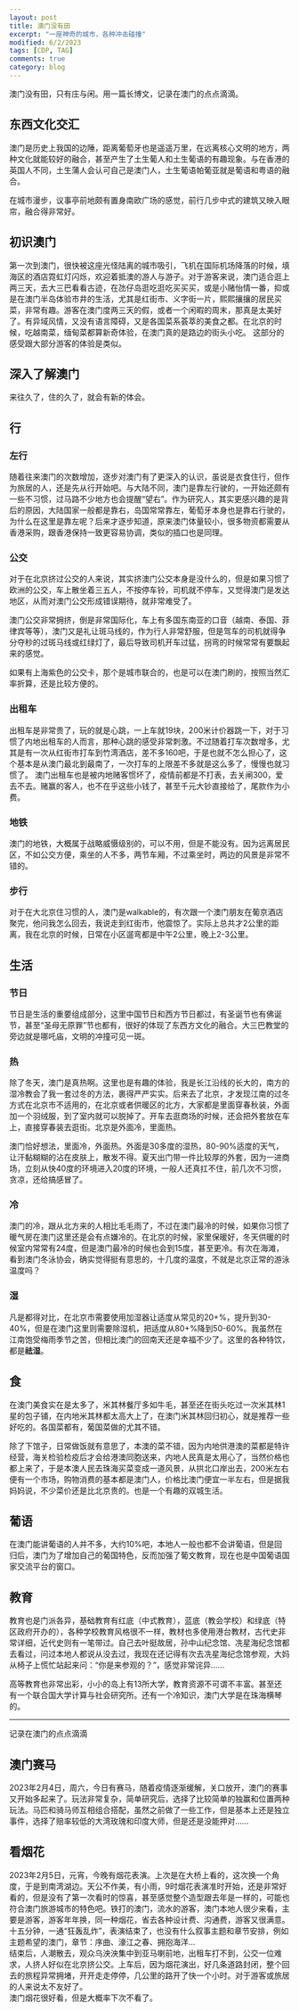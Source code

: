 ```yaml
---
layout: post
title: 澳门没有田
excerpt: "一座神奇的城市，各种冲击碰撞"
modified: 6/2/2023
tags: [CDP, TAG]
comments: true
category: blog
---
```




澳门没有田，只有庄与闲。用一篇长博文，记录在澳门的点点滴滴。

## 东西文化交汇

澳门是历史上我国的边陲，距离葡萄牙也是遥遥万里，在远离核心文明的地方，两种文化就能较好的融合，甚至产生了土生葡人和土生葡语的有趣现象。与在香港的英国人不同，土生蒲人会认可自己是澳门人，土生葡语帕葡亚就是葡语和粤语的融合。

在城市漫步，议事亭前地颇有置身南欧广场的感觉，前行几步中式的建筑又映入眼帘，融合得非常好。

## 初识澳门

第一次到澳门，很快被这座光怪陆离的城市吸引，飞机在国际机场降落的时候，填海区的酒店霓虹灯闪烁，欢迎着抵澳的游人与游子。对于游客来说，澳门适合逛上两三天，去大三巴看看古迹，在氹仔岛逛吃逛吃买买买，或是小赌怡情一番，抑或是在澳门半岛体验市井的生活，尤其是红街市、义字街一片，熙熙攘攘的居民买菜，非常有趣。游客在澳门度两三天的假，或者一个闲暇的周末，那真是太美好了。有异域风情，又没有语言障碍，又是各国菜系荟萃的美食之都。在北京的时候，吃越南菜，缅甸菜都算新奇体验，在澳门真的是路边的街头小吃。
这部分的感受跟大部分游客的体验是类似。



## 深入了解澳门
来往久了，住的久了，就会有新的体会。


## 行

### 左行

随着往来澳门的次数增加，逐步对澳门有了更深入的认识，虽说是衣食住行，但作为旅居的人，还是先从行开始吧。与大陆不同，澳门是靠左行驶的，一开始还颇有一些不习惯，过马路不少地方也会提醒“望右”。作为研究人，其实更感兴趣的是背后的原因，大陆国家一般都是靠右，岛国常常靠左，葡萄牙本身也是靠右行驶的，为什么在这里是靠左呢？后来才逐步知道，原来澳门体量较小，很多物资都需要从香港采购，跟香港保持一致更容易协调，类似的插口也是同理。

### 公交
对于在北京挤过公交的人来说，其实挤澳门公交本身是没什么的，但是如果习惯了欧洲的公交，车上散坐着三五人，不按停车铃，司机就不停车，又觉得澳门是发达地区，从而对澳门公交形成错误期待，就非常难受了。

澳门公交非常拥挤，倒是非常国际化，车上有多国东南亚的口音（越南、泰国、菲律宾等等），澳门又是礼让斑马线的，作为行人非常舒服，但是驾车的司机就得争分夺秒的过斑马线或红绿灯了，最后导致司机开车过猛，拐弯的时候常常有要飘起来的感觉。

如果有上海紫色的公交卡，那个是城市联合的，也是可以在澳门刷的，按照当然汇率折算，还是比较方便的。

### 出租车
出租车是非常贵了，玩的就是心跳，一上车就19块，200米计价器跳一下，对于习惯了内地出租车的人而言，那种心跳的感受非常刺激。不过随着打车次数增多，尤其是有一次从红街市打车到竹湾酒店，差不多160吧，于是也就不怎么担心了，这个基本是从澳门最北到最南了，一次打车的上限差不多就是这么多了，慢慢也就习惯了。
澳门出租车也是被内地赌客惯坏了，疫情前都是不打表，去关闸300，爱去不去。赌赢的客人，也不在乎这些小钱了，甚至千元大钞直接给了，尾款作为小费。

### 地铁
澳门的地铁，大概属于战略威慑级别的，可以不用，但是不能没有。因为远离居民区，不如公交方便，乘坐的人不多，两节车厢，不过乘坐时，两边的风景是非常不错的。

### 步行
对于在大北京住习惯的人，澳门是walkable的，有次跟一个澳门朋友在葡京酒店聚完，他问我怎么回去，我说走到红街市，他震惊了。实际上总共才2公里的距离，我在北京的时候，日常在小区遛弯都是中午2公里，晚上2-3公里。


## 生活
### 节日

节日是生活的重要组成部分，这里中国节日和西方节日都过，有圣诞节也有佛诞节，甚至“圣母无原罪”节也都有，很好的体现了东西方文化的融合。大三巴教堂的旁边就是哪吒庙，文明的冲撞可见一斑。

### 热

除了冬天，澳门是真热啊。这里也是有趣的体验，我是长江沿线的长大的，南方的湿冷教会了我一套过冬的方法，裹得严严实实。后来去了北京，才发现江南的过冬方式在北京市不适用的，在北京或者供暖区的北方，大家都是里面穿春秋装，外面加一个羽绒服，到了室内就可以脱掉了。开车去逛商场的时候，还会把外套放在车上，直接穿春装去逛街。北京是外面冷，里面热。

澳门恰好想法，里面冷，外面热。外面是30多度的湿热，80-90%适度的天气，让汗黏糊糊的沾在皮肤上，散发不得。夏天出门带一件比较厚的外套，因为一进商场，立刻从快40度的环境进入20度的环境，一般人还真扛不住，前几次不习惯，贪凉，还给搞感冒了。

### 冷
澳门的冷，跟从北方来的人相比毛毛雨了，不过在澳门最冷的时候，如果你习惯了暖气房在澳门这里还是会有点嫌冷的。在北京的时候，家里保暖好，冬天供暖的时候室内常常有24度，但是澳门最冷的时候也会到15度，甚至更冷。有次在海滩，看到澳门冬泳协会，确实觉得挺有意思的，十几度的温度，不就是北京正常的游泳温度吗？

### 湿
凡是都得对比，在北京市需要使用加湿器让适度从常见的20+%，提升到30-40%，但是在澳门这里则需要除湿机，把适度从80+%降到50-60%。我虽然在江南饱受梅雨季节之苦，但相比澳门的回南天还是幸福不少了。这里的各种特饮，都是**祛湿**。


## 食

在澳门美食实在是太多了，米其林餐厅多如牛毛，甚至还在街头吃过一次米其林1星的包子铺，在内地米其林都太高大上了，在澳门米其林回归初心，就是推荐一些好吃的。各国菜都有，葡国菜做的尤其不错。

除了下馆子，日常做饭就有意思了，本澳的菜不错，因为内地供港澳的菜都是特许经营，海关检验检疫后才会给港澳同胞送来，内地人民真是太用心了，当然价格也都上来了，于是本澳人民去珠海买菜变成一道风景，从拱北口岸出去，200米左右便有一个市场，购物消费的基本都是澳门人，价格比澳门便宜一半左右，但是据我妈妈说，不少菜价还是比北京贵的。也是一个有趣的双城生活。



## 葡语

在澳门能讲葡语的人并不多，大约10%吧，本地人一般也都不会讲葡语，但是回归后，澳门为了增加自己的葡国特色，反而加强了葡文教育，现在也是中国葡语国家交流平台的窗口。



## 教育

教育也是门派各异，基础教育有红底（中式教育），蓝底（教会学校）和绿底（特区政府开办的），各种学校教育风格很不一样，教材也多使用港台教材，古代史非常详细，近代史则有一笔带过。自己去叶挺故居，孙中山纪念馆、冼星海纪念馆都去看过，问过本地人都说从没去过，我现在还记得有次去冼星海纪念馆参观，大妈从椅子上慌忙站起来问：“你是来参观的？”，感觉非常诧异……

高等教育也非常出彩，小小的岛上有13所大学，教育资源不可谓不丰富。甚至还有一个联合国大学计算与社会研究所。还有一个冷知识，澳门大学是在珠海横琴的。



------

记录在澳门的点点滴滴
## 澳门赛马
2023年2月4日，周六，今日有赛马，随着疫情逐渐缓解，关口放开，澳门的赛事又开始多起来了。玩法非常复杂，简单研究后，选择了比较简单的独赢和位置两种玩法。马匹和骑马师互相组合搭配，虽然之前做了一些工作，但是基本上还是独立事件，选择了赔率较低的大湾玫瑰和印度大师，但是还是没能押对……




## 看烟花
2023年2月5日，元宵，今晚有烟花表演。上次是在大桥上看的，这次换一个角度，于是到南湾湖边。天公不作美，有小雨，9时烟花表演准时开始，还是非常好看的，但是没有了第一次看时的惊喜，甚至感觉整个造型跟去年是一样的，可能也符合澳门旅游城市的特色吧。铁打的澳门，流水的游客，澳门本地人很少来看，主要是游客，游客年年换，同一种烟花，省去各种设计费、沟通费，游客又很满意。  
十五分钟，一通“狂轰乱炸”，表演结束了，也没有什么叙事主题和章节安排，例如主题希望的澳门，章节：序曲、濠江之春、拥抱海洋…  
结束后，人潮散去，观众乌泱泱集中到亚马喇前地，出租车打不到，公交一位难求，人挤人好似在北京挤公交。上车后，因为烟花演出，好几条道路封闭，整个回去的旅程异常拥堵，开开走走停停，几公里的路开了快一个小时。对于游客或旅居的人来说太不友好了。  
澳门烟花很好看，但是大概率下次不看了。